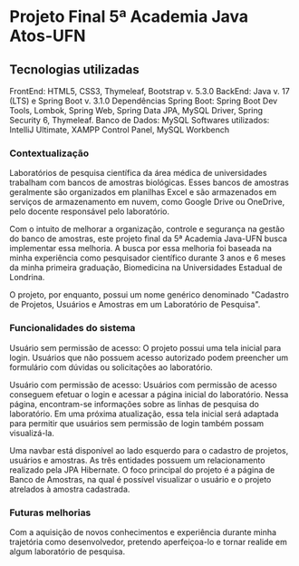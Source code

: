 # Projeto Final 5ª Academia Java Atos-UFN

## Tecnologias utilizadas
FrontEnd: HTML5, CSS3, Thymeleaf, Bootstrap v. 5.3.0
BackEnd: Java v. 17 (LTS) e Spring Boot v. 3.1.0
Dependências Spring Boot: Spring Boot Dev Tools, Lombok, Spring Web, Spring Data JPA, MySQL Driver, Spring Security 6, Thymeleaf.
Banco de Dados: MySQL
Softwares utilizados: IntelliJ Ultimate, XAMPP Control Panel, MySQL Workbench

### Contextualização
  Laboratórios de pesquisa científica da área médica de universidades trabalham com bancos de amostras biológicas. Esses bancos de amostras geralmente são organizados em planilhas Excel e são armazenados em serviços de armazenamento em nuvem, como Google Drive ou OneDrive, pelo docente responsável pelo laboratório.

  Com o intuito de melhorar a organização, controle e segurança na gestão do banco de amostras, este projeto final da 5ª Academia Java-UFN busca implementar essa melhoria. A busca por essa melhoria foi baseada na minha experiência como pesquisador científico durante 3 anos e 6 meses da minha primeira graduação, Biomedicina na Universidades Estadual de Londrina.

  O projeto, por enquanto, possui um nome genérico denominado "Cadastro de Projetos, Usuários e Amostras em um Laboratório de Pesquisa".

### Funcionalidades do sistema
Usuário sem permissão de acesso:
  O projeto possui uma tela inicial para login. Usuários que não possuem acesso autorizado podem preencher um formulário com dúvidas ou solicitações ao laboratório.

Usuário com permissão de acesso:
  Usuários com permissão de acesso conseguem efetuar o login e acessar a página inicial do laboratório. Nessa página, encontram-se informações sobre as linhas de pesquisa do laboratório. Em uma próxima atualização, essa tela inicial será adaptada para permitir que usuários sem permissão de login também possam visualizá-la.

  Uma navbar está disponível ao lado esquerdo para o cadastro de projetos, usuários e amostras. As três entidades possuem um relacionamento realizado pela JPA Hibernate. O foco principal do projeto é a página de Banco de Amostras, na qual é possível visualizar o usuário e o projeto atrelados à amostra cadastrada.

### Futuras melhorias
  Com a aquisição de novos conhecimentos e experiência durante minha trajetória como desenvolvedor, pretendo aperfeiçoa-lo e tornar realide em algum laboratório de pesquisa.
